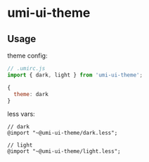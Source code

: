 # umi-ui-theme

## Usage
theme config:

```js
// .umirc.js
import { dark, light } from 'umi-ui-theme';

{
  theme: dark
}
```

less vars:

```less
// dark
@import "~@umi-ui-theme/dark.less";

// light
@import "~@umi-ui-theme/light.less";
```
